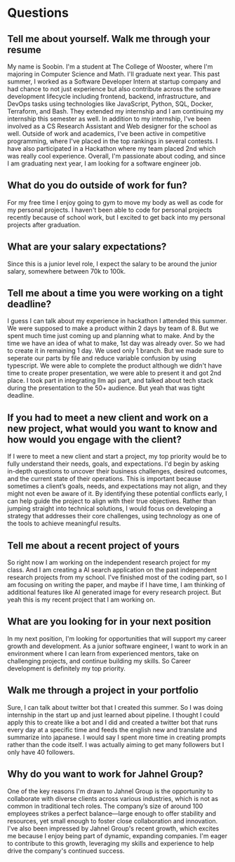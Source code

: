 # Questions

## Tell me about yourself. Walk me through your resume

My name is Soobin. I'm a student at The College of Wooster, where I'm majoring in Computer Science and Math. I'll graduate next year.
This past summer, I worked as a Software Developer Intern at startup company and had chance to not just experience but also contribute across the software development lifecycle including frontend, backend, infrastructure, and DevOps tasks using technologies like JavaScript, Python, SQL, Docker, Terraform, and Bash. They extended my internship and I am continuing my internship this semester as well.
In addition to my internship, I've been involved as a CS Research Assistant and Web designer for the school as well.
Outside of work and academics, I've been active in competitive programming, where I've placed in the top rankings in several contests. I have also participated in a Hackathon where my team placed 2nd which was really cool experience.
Overall, I'm passionate about coding, and since I am graduating next year, I am looking for a software engineer job.

## What do you do outside of work for fun?

For my free time I enjoy going to gym to move my body as well as code for my personal projects. I haven't been able to code for personal projects recently because of school work, but I excited to get back into my personal projects after graduation.

## What are your salary expectations?

Since this is a junior level role, I expect the salary to be around the junior salary, somewhere between 70k to 100k.

## Tell me about a time you were working on a tight deadline?

I guess I can talk about my experience in hackathon I attended this summer. We were supposed to make a product within 2 days by team of 8. But we spent much time just coming up and planning what to make. And by the time we have an idea of what to make, 1st day was already over. So we had to create it in remaining 1 day. We used only 1 branch. But we made sure to seperate our parts by file and reduce variable confusion by using typescript. We were able to complete the product although we didn't have time to create proper presentation, we were able to present it and got 2nd place. I took part in integrating llm api part, and talked about tech stack during the presentation to the 50+ audience. But yeah that was tight deadline.

## If you had to meet a new client and work on a new project, what would you want to know and how would you engage with the client?

If I were to meet a new client and start a project, my top priority would be to fully understand their needs, goals, and expectations. I'd begin by asking in-depth questions to uncover their business challenges, desired outcomes, and the current state of their operations. This is important because sometimes a client’s goals, needs, and expectations may not align, and they might not even be aware of it. By identifying these potential conflicts early, I can help guide the project to align with their true objectives. Rather than jumping straight into technical solutions, I would focus on developing a strategy that addresses their core challenges, using technology as one of the tools to achieve meaningful results.  

## Tell me about a recent project of yours

So right now I am working on the independent research project for my class. And I am creating a AI search application on the past independent research projects from my school. I've finished most of the coding part, so I am focusing on writing the paper, and maybe if I have time, I am thinking of additional features like AI generated image for every research project. But yeah this is my recent project that I am working on.

## What are you looking for in your next position

In my next position, I'm looking for opportunities that will support my career growth and development. As a junior software engineer, I want to work in an environment where I can learn from experienced mentors, take on challenging projects, and continue building my skills. So Career development is definitely my top priority.

## Walk me through a project in your portfolio

Sure, I can talk about twitter bot that I created this summer. So I was doing internship in the start up and just learned about pipeline. I thought I could apply this to create like a bot and I did and created a twitter bot that runs every day at a specific time and feeds the english new and translate and summarize into japanese. I would say I spent more time in creating prompts rather than the code itself. I was actually aiming to get many followers but I only have 40 followers.

## Why do you want to work for Jahnel Group?

One of the key reasons I'm drawn to Jahnel Group is the opportunity to collaborate with diverse clients across various industries, which is not as common in traditional tech roles. The company’s size of around 100 employees strikes a perfect balance—large enough to offer stability and resources, yet small enough to foster close collaboration and innovation. I've also been impressed by Jahnel Group's recent growth, which excites me because I enjoy being part of dynamic, expanding companies. I'm eager to contribute to this growth, leveraging my skills and experience to help drive the company's continued success.
